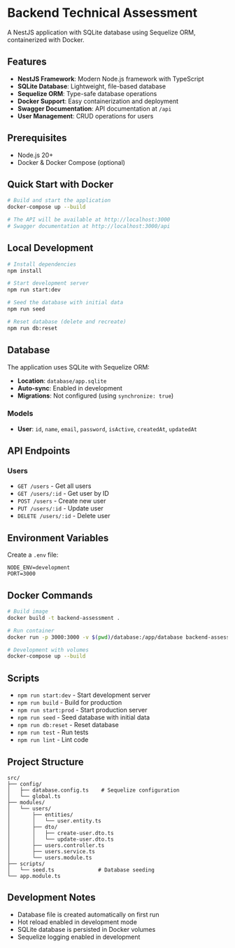 # Backend Technical Assessment

A NestJS application with SQLite database using Sequelize ORM, containerized with Docker.

## Features

- **NestJS Framework**: Modern Node.js framework with TypeScript
- **SQLite Database**: Lightweight, file-based database
- **Sequelize ORM**: Type-safe database operations
- **Docker Support**: Easy containerization and deployment
- **Swagger Documentation**: API documentation at `/api`
- **User Management**: CRUD operations for users

## Prerequisites

- Node.js 20+
- Docker & Docker Compose (optional)

## Quick Start with Docker

```bash
# Build and start the application
docker-compose up --build

# The API will be available at http://localhost:3000
# Swagger documentation at http://localhost:3000/api
```

## Local Development

```bash
# Install dependencies
npm install

# Start development server
npm run start:dev

# Seed the database with initial data
npm run seed

# Reset database (delete and recreate)
npm run db:reset
```

## Database

The application uses SQLite with Sequelize ORM:

- **Location**: `database/app.sqlite`
- **Auto-sync**: Enabled in development
- **Migrations**: Not configured (using `synchronize: true`)

### Models

- **User**: `id`, `name`, `email`, `password`, `isActive`, `createdAt`, `updatedAt`

## API Endpoints

### Users

- `GET /users` - Get all users
- `GET /users/:id` - Get user by ID
- `POST /users` - Create new user
- `PUT /users/:id` - Update user
- `DELETE /users/:id` - Delete user

## Environment Variables

Create a `.env` file:

```env
NODE_ENV=development
PORT=3000
```

## Docker Commands

```bash
# Build image
docker build -t backend-assessment .

# Run container
docker run -p 3000:3000 -v $(pwd)/database:/app/database backend-assessment

# Development with volumes
docker-compose up --build
```

## Scripts

- `npm run start:dev` - Start development server
- `npm run build` - Build for production
- `npm run start:prod` - Start production server
- `npm run seed` - Seed database with initial data
- `npm run db:reset` - Reset database
- `npm run test` - Run tests
- `npm run lint` - Lint code

## Project Structure

```
src/
├── config/
│   ├── database.config.ts    # Sequelize configuration
│   └── global.ts
├── modules/
│   └── users/
│       ├── entities/
│       │   └── user.entity.ts
│       ├── dto/
│       │   ├── create-user.dto.ts
│       │   └── update-user.dto.ts
│       ├── users.controller.ts
│       ├── users.service.ts
│       └── users.module.ts
├── scripts/
│   └── seed.ts              # Database seeding
└── app.module.ts
```

## Development Notes

- Database file is created automatically on first run
- Hot reload enabled in development mode
- SQLite database is persisted in Docker volumes
- Sequelize logging enabled in development
